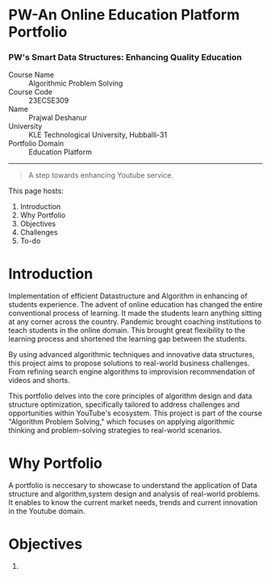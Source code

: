 # PW-An Online Education Platform Portfolio
### PW's Smart Data Structures: Enhancing Quality Education
<dl>
<dt>Course Name</dt>
<dd>Algorithmic Problem Solving</dd>
<dt>Course Code</dt>
<dd>23ECSE309</dd>
<dt>Name</dt>
<dd>Prajwal Deshanur</dd>
<dt>University</dt>
<dd>KLE Technological University, Hubballi-31</dd>
<dt>Portfolio Domain</dt>
<dd>Education Platform</dd>
</dl>

* * *

> A step towards enhancing Youtube service.

This page hosts:

1. Introduction
3. Why Portfolio
4. Objectives
5. Challenges 
6. To-do

# Introduction
Implementation of efficient Datastructure and Algorithm in enhancing of students experience.
The advent of online education has changed the entire conventional process of learning. It made the students learn anything sitting at any corner across the country. Pandemic brought coaching institutions to teach students in the online domain. This brought great flexibility to the learning process and shortened the learning gap between the students.

By using advanced algorithmic techniques and innovative data structures, this project aims to propose solutions to real-world business challenges. From refining search engine algorithms to improvision recommendation of videos and shorts.

This portfolio delves into the core principles of algorithm design and data structure optimization, specifically tailored to address challenges and opportunities within YouTube's ecosystem. This project is part of the course "Algorithm Problem Solving," which focuses on applying algorithmic thinking and problem-solving strategies to real-world scenarios.

# Why Portfolio
A portfolio is neccesary to showcase to understand the application of Data structure and algorithm,system design and analysis of real-world problems. It enables to know the current market needs, trends and current innovation in the Youtube domain.

# Objectives
1. 

